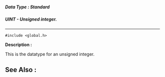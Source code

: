 ##### Data Type : Standard
##### UINT - Unsigned integer.
---
```
#include <global.h>
```
**Description :**

This is the datatype for an unsigned integer.

**See Also :**
---
